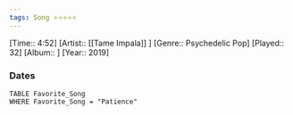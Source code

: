 ```yaml
---
tags: Song ⭐⭐⭐⭐⭐ 
---
```

[Time:: 4:52]
[Artist:: [[Tame Impala]] ]
[Genre:: Psychedelic Pop]
[Played:: 32]
[Album:: ]
[Year:: 2019]
### Dates
````dataview
TABLE Favorite_Song
WHERE Favorite_Song = "Patience"
````